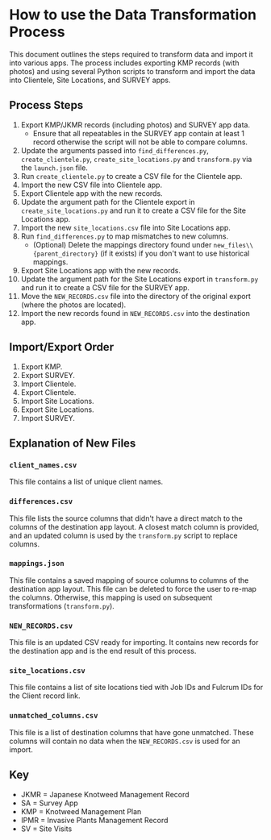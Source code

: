 # How to use the Data Transformation Process

This document outlines the steps required to transform data and import it into various apps. The process includes exporting KMP records (with photos) and using several Python scripts to transform and import the data into Clientele, Site Locations, and SURVEY apps.

## Process Steps

1.  Export KMP/JKMR records (including photos) and SURVEY app data.
    - Ensure that all repeatables in the SURVEY app contain at least 1 record otherwise the script will not be able to compare columns.
1.  Update the arguments passed into `find_differences.py`, `create_clientele.py`, `create_site_locations.py` and `transform.py` via the `launch.json` file.
1.  Run `create_clientele.py` to create a CSV file for the Clientele app.
1.  Import the new CSV file into Clientele app.
1.  Export Clientele app with the new records.
1.  Update the argument path for the Clientele export in `create_site_locations.py` and run it to create a CSV file for the Site Locations app.
1.  Import the new `site_locations.csv` file into Site Locations app.
1.  Run `find_differences.py` to map mismatches to new columns.
    - (Optional) Delete the mappings directory found under `new_files\\{parent_directory}` (if it exists) if you don't want to use historical mappings.
1.  Export Site Locations app with the new records.
1.  Update the argument path for the Site Locations export in `transform.py` and run it to create a CSV file for the SURVEY app.
1.  Move the `NEW_RECORDS.csv` file into the directory of the original export (where the photos are located).
1.  Import the new records found in `NEW_RECORDS.csv` into the destination app.

## Import/Export Order

1.  Export KMP.
1.  Export SURVEY.
1.  Import Clientele.
1.  Export Clientele.
1.  Import Site Locations.
1.  Export Site Locations.
1.  Import SURVEY.

## Explanation of New Files

### `client_names.csv`

This file contains a list of unique client names.

### `differences.csv`

This file lists the source columns that didn't have a direct match to the columns of the destination app layout. A closest match column is provided, and an updated column is used by the `transform.py` script to replace columns.

### `mappings.json`

This file contains a saved mapping of source columns to columns of the destination app layout. This file can be deleted to force the user to re-map the columns. Otherwise, this mapping is used on subsequent transformations (`transform.py`).

### `NEW_RECORDS.csv`

This file is an updated CSV ready for importing. It contains new records for the destination app and is the end result of this process.

### `site_locations.csv`

This file contains a list of site locations tied with Job IDs and Fulcrum IDs for the Client record link.

### `unmatched_columns.csv`

This file is a list of destination columns that have gone unmatched. These columns will contain no data when the `NEW_RECORDS.csv` is used for an import.

## Key

- JKMR = Japanese Knotweed Management Record
- SA = Survey App
- KMP = Knotweed Management Plan
- IPMR = Invasive Plants Management Record
- SV = Site Visits
